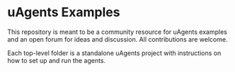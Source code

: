 # uAgents Examples

This repository is meant to be a community resource for uAgents examples and an open forum for ideas and discussion. All contributions are welcome.

Each top-level folder is a standalone uAgents project with instructions on how to set up and run the agents.
